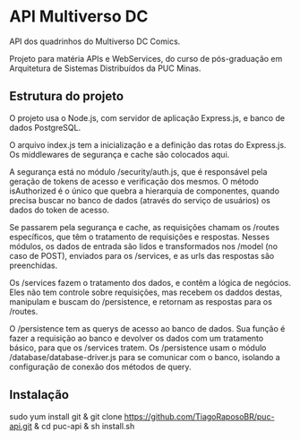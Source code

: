 # API Multiverso DC
API dos quadrinhos do Multiverso DC Comics.

Projeto para matéria APIs e WebServices, do curso de pós-graduação em Arquitetura de Sistemas Distribuídos da PUC Minas.

## Estrutura do projeto

O projeto usa o Node.js, com servidor de aplicação Express.js, e banco de dados PostgreSQL.

O arquivo index.js tem a inicialização e a definição das rotas do Express.js. Os middlewares de segurança e cache são colocados aqui.

A segurança está no módulo /security/auth.js, que é responsável pela geração de tokens de acesso e verificação dos mesmos. O método isAuthorized é o único que quebra a hierarquia de componentes, quando precisa buscar no banco de dados (através do serviço de usuários) os dados do token de acesso.

Se passarem pela segurança e cache, as requisições chamam os /routes específicos, que têm o tratamento de requisições e respostas.
Nesses módulos, os dados de entrada são lidos e transformados nos /model (no caso de POST), enviados para os /services, e as urls das respostas
são preenchidas.

Os /services fazem o tratamento dos dados, e contêm a lógica de negócios. Eles não tem controle sobre requisições, mas recebem os daddos destas, manipulam e buscam do /persistence, e retornam as respostas para os /routes.

O /persistence tem as querys de acesso ao banco de dados. Sua função é fazer a requisição ao banco e devolver os dados com um tratamento básico, para que os /services tratem. Os /persistence usam o módulo /database/database-driver.js para se comunicar com o banco, isolando a configuração de conexão
dos métodos de query.

## Instalação

sudo yum install git & git clone https://github.com/TiagoRaposoBR/puc-api.git & cd puc-api & sh install.sh
